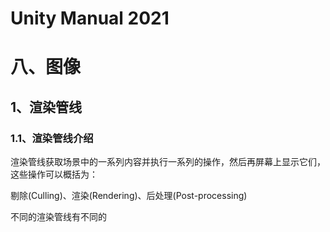# Unity Manual 2021

# 八、图像

## 1、渲染管线

### 1.1、渲染管线介绍

渲染管线获取场景中的一系列内容并执行一系列的操作，然后再屏幕上显示它们，这些操作可以概括为：

剔除(Culling)、渲染(Rendering)、后处理(Post-processing)

不同的渲染管线有不同的